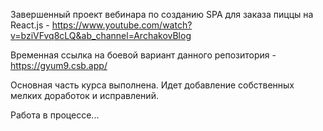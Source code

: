 Завершенный проект вебинара по созданию SPA для заказа пиццы на React.js - https://www.youtube.com/watch?v=bziVFvq8cLQ&ab_channel=ArchakovBlog

Временная ссылка на боевой вариант данного репозитория - https://gyum9.csb.app/

Основная часть курса выполнена. Идет добавление собственных мелких доработок и исправлений.

Работа в процессе...
